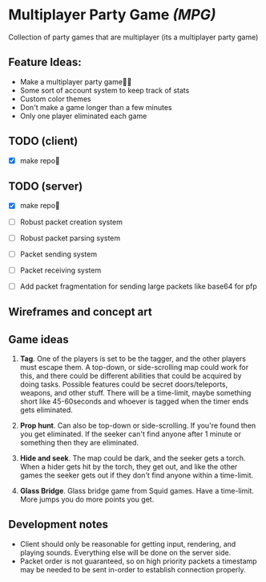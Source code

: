 # Multiplayer Party Game *(MPG)*
Collection of party games that are multiplayer (its a multiplayer party game)

## Feature Ideas:
- Make a multiplayer party game🤬🤬
- Some sort of account system to keep track of stats
- Custom color themes
- Don't make a game longer than a few minutes
- Only one player eliminated each game

## TODO (client)
- [x] make repo🤗

## TODO (server)
- [x] make repo🤗
- [ ] Robust packet creation system
- [ ] Robust packet parsing system
- [ ] Packet sending system
- [ ] Packet receiving system
- [ ] Add packet fragmentation for sending large packets like base64 for pfp


## Wireframes and concept art

## Game ideas
1. **Tag**. One of the players is set to be the tagger, and the other players must escape them. A top-down, or side-scrolling map could work for this, and there could be different abilities that could be acquired by doing tasks. Possible features could be secret doors/teleports, weapons, and other stuff. There will be a time-limit, maybe something short like 45-60seconds and whoever is tagged when the timer ends gets eliminated.

2. **Prop hunt**. Can also be top-down or side-scrolling. If you're found then you get eliminated. If the seeker can't find anyone after 1 minute or something then they are eliminated.

3. **Hide and seek**. The map could be dark, and the seeker gets a torch. When a hider gets hit by the torch, they get out, and like the other games the seeker gets out if they don't find anyone within a time-limit.

4. **Glass Bridge**. Glass bridge game from Squid games. Have a time-limit. More jumps you do more points you get.


## Development notes
- Client should only be reasonable for getting input, rendering, and playing sounds. Everything else will be done on the server side.
- Packet order is not guaranteed, so on high priority packets a timestamp may be needed to be sent in-order to establish connection properly.